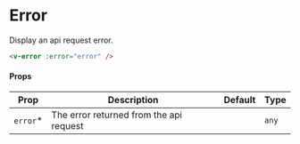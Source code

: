 # Error

Display an api request error.

```html
<v-error :error="error" />
```

#### Props

| Prop      | Description                             | Default | Type  |
| --------- | --------------------------------------- | ------- | ----- |
| `error`\* | The error returned from the api request |         | `any` |
